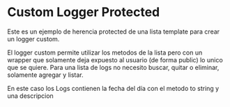 # Custom Logger Protected

Este es un ejemplo de herencia protected de una lista template para crear un logger custom.

El logger custom permite utilizar los metodos de la lista pero con un wrapper que solamente deja expuesto al usuario (de forma public) lo unico que se quiere. Para una lista de logs no necesito buscar, quitar o eliminar, solamente agregar y listar.

En este caso los Logs contienen la fecha del día con el metodo to string y una descripcion